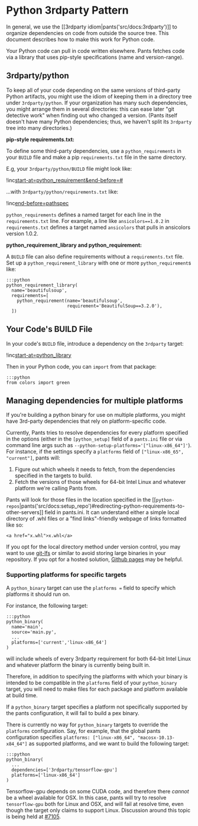 Python 3rdparty Pattern
=======================

In general, we use the
[[3rdparty idiom|pants('src/docs:3rdparty')]] to organize
dependencies on code from outside the source tree. This document
describes how to make this work for Python code.

Your Python code can pull in code written elsewhere. Pants fetches code
via a library that uses pip-style specifications (name and
version-range).

3rdparty/python
---------------

To keep all of your code depending on the same versions of third-party
Python artifacts, you might use the idiom of keeping them in a directory
tree under `3rdparty/python`. If your organization has many such
dependencies, you might arrange them in several directories: this can
ease later "git detective work" when finding out who changed a version.
(Pants itself doesn't have many Python dependencies; thus, we haven't split its `3rdparty` tree
into many directories.)

**pip-style requirements.txt:**

To define some third-party dependencies, use a
<a pantsref="bdict_python_requirements">`python_requirements`</a> in your `BUILD`
file and make a pip `requirements.txt` file in the same directory.

E.g, your `3rdparty/python/BUILD` file might look like:

!inc[start-at=python_requirement&end-before=#](../../../../3rdparty/python/BUILD)

...with `3rdparty/python/requirements.txt` like:

!inc[end-before=pathspec](../../../../3rdparty/python/requirements.txt)

`python_requirements` defines a named target for each line in the
`requirements.txt` line. For example, a line like `ansicolors==1.0.2` in
`requirements.txt` defines a target named `ansicolors` that pulls in
ansicolors version 1.0.2.

**python\_requirement\_library and python\_requirement:**

A `BUILD` file can also define requirements without a `requirements.txt`
file. Set up a
<a pantsref="bdict_python_requirement_library">`python_requirement_library`</a>
with one or more
<a pantsref="bdict_python_requirement">`python_requirement`</a>s
like:

    :::python
    python_requirement_library(
      name='beautifulsoup',
      requirements=[
        python_requirement(name='beautifulsoup',
                           requirement='BeautifulSoup==3.2.0'),
      ])

Your Code's BUILD File
----------------------

In your code's `BUILD` file, introduce a dependency on the `3rdparty`
target:

!inc[start-at=python_library](hello/greet/BUILD)

Then in your Python code, you can `import` from that package:

    :::python
    from colors import green

Managing dependencies for multiple platforms
----------------------

If you're building a python binary for use on multiple platforms, you might have 3rd-party
dependencies that rely on platform-specific code.

Currently, Pants tries to resolve dependencies for every platform specified in the options
(either in the `[python_setup]` field of a `pants.ini` file or via command line args such as
 `--python-setup-platforms='["linux-x86_64"]'`). For instance, if the settings specify a `platforms`
 field of `["linux-x86_65", "current"]`, pants will:
 
 1. Figure out which wheels it needs to fetch, from the dependencies specified in the targets to build.
 2. Fetch the versions of those wheels for 64-bit Intel Linux and whatever platform we're calling Pants from.

Pants will look for those files in the location specified in the
[[`python-repos`|pants('src/docs:setup_repo')#redirecting-python-requirements-to-other-servers]] field
in pants.ini. It can understand either a simple local directory of .whl files or a "find links"-friendly
webpage of links formatted like so:

```
<a href="x.whl">x.whl</a>
```

If you opt for the local directory method under version control, you may want to use
<a href="https://git-lfs.github.com/">git-lfs</a> or similar to avoid storing large binaries in your
repository. If you opt for a hosted solution, <a href="https://pages.github.com/">Github pages</a> may
be helpful.

### Supporting platforms for specific targets

A <a pantsref="bdict_python_binary">`python_binary`</a> target can use the `platforms =` field to specify
which platforms it should run on.

For instance, the following target:

    :::python
    python_binary(
      name='main',
      source='main.py',
      ...
      platforms=['current','linux-x86_64']
    )

will include wheels of every 3rdparty requirement for both 64-bit Intel Linux and whatever platform
the binary is currently being built in.

Therefore, in addition to specifying the platforms with which your binary is intended to be
compatible in the `platforms` field of your <a pantsref="bdict_python_binary">`python_binary`</a>
target, you will need to make files for each package and platform available at build time.

If a `python_binary` target specifies a platform not specifically supported by the pants configuration,
it will fail to build a pex binary.

There is currently no way for `python_binary` targets to override the `platforms` configuration.
Say, for example, that the global pants configuration specifies `platforms: ["linux-x86_64", "macosx-10.13-x84_64"]` as supported platforms, and we want to build the following target:

    :::python
    python_binary(
      ...
      dependencies=['3rdparty/tensorflow-gpu']
      platforms=['linux-x86_64']
    )

Tensorflow-gpu depends on some CUDA code, and therefore there _cannot_ be a wheel available for OSX.
In this case, pants will try to resolve `tensorflow-gpu` both for Linux and OSX, and will fail at resolve time,
even though the target only claims to support Linux. Discussion around this topic is being held at [#7105](https://github.com/pantsbuild/pants/issues/7105).

